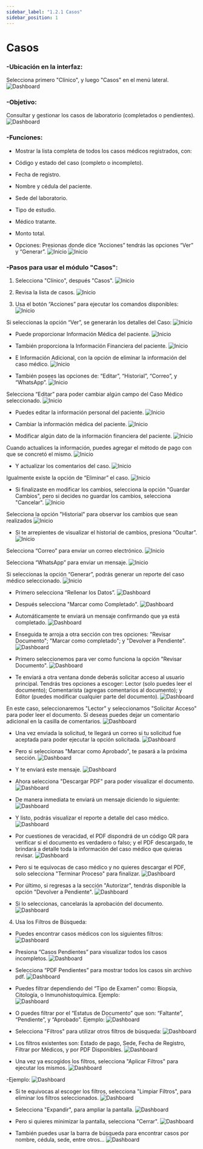 ```yaml
---
sidebar_label: "1.2.1 Casos"
sidebar_position: 1
---
```


# Casos

### -Ubicación en la interfaz:
Selecciona primero "Clínico", y luego "Casos" en el menú lateral.
![Dashboard](/img/img_solhub/exp.pro.1.2.1.casos/1.webp)

### -Objetivo:
Consultar y gestionar los casos de laboratorio (completados o pendientes).
![Dashboard](/img/img_solhub/exp.pro.1.2.1.casos/0.webp)

### -Funciones: 

- Mostrar la lista completa de todos los casos médicos registrados, con:

 - Código y estado del caso (completo o incompleto).
 - Fecha de registro.
 - Nombre y cédula del paciente.
 - Sede del laboratorio.
 - Tipo de estudio.
 - Médico tratante.
 - Monto total.

- Opciones: Presionas donde dice “Acciones” tendrás las opciones “Ver” y “Generar”. 
![Inicio](/img/img_solhub/exp.pro.1.2.1.casos/5.0.webp)
![Inicio](/img/img_solhub/exp.pro.1.2.1.casos/5.1.webp)

### -Pasos para usar el módulo "Casos":
 
1. Selecciona "Clínico", después "Casos".
![Inicio](/img/img_solhub/exp.pro.1.2.1.casos/1.webp)


2. Revisa la lista de casos.
![Inicio](/img/img_solhub/exp.pro.1.2.1.casos/2.webp)


3. Usa el botón “Acciones” para ejecutar los comandos disponibles:
![Inicio](/img/img_solhub/exp.pro.1.2.1.casos/3.webp)

Si seleccionas la opción “Ver”, se generarán los detalles del Caso:
![Inicio](/img/img_solhub/exp.pro.1.2.1.casos/5.webp)

- Puede proporcionar Información Médica del paciente.
![Inicio](/img/img_solhub/exp.pro.1.2.1.casos/6.webp)

- También proporciona la Información Financiera del paciente.
![Inicio](/img/img_solhub/exp.pro.1.2.1.casos/7.webp)

- E Información Adicional, con la opción de eliminar la información del caso médico.
![Inicio](/img/img_solhub/exp.pro.1.2.1.casos/8.webp)

- También posees las opciones de: “Editar”, “Historial”, “Correo”, y “WhatsApp”.
![Inicio](/img/img_solhub/exp.pro.1.2.1.casos/9.webp)

Selecciona “Editar” para poder cambiar algún campo del Caso Médico seleccionado.
![Inicio](/img/img_solhub/exp.pro.1.2.1.casos/10.webp)

- Puedes editar la información personal del paciente.
![Inicio](/img/img_solhub/exp.pro.1.2.1.casos/11.webp)

- Cambiar la información médica del paciente.
![Inicio](/img/img_solhub/exp.pro.1.2.1.casos/12.webp)

- Modificar algún dato de la información financiera del paciente. 
![Inicio](/img/img_solhub/exp.pro.1.2.1.casos/13.webp)

Cuando actualices la información, puedes agregar el método de pago con que se concretó el mismo.
![Inicio](/img/img_solhub/exp.pro.1.2.1.casos/14.webp)

- Y actualizar los comentarios del caso. 
![Inicio](/img/img_solhub/exp.pro.1.2.1.casos/15.webp)

Igualmente existe la opción de “Eliminar” el caso.
![Inicio](/img/img_solhub/exp.pro.1.2.1.casos/16.webp)

- Si finalizaste en modificar los cambios, selecciona la opción "Guardar Cambios", pero si decides no guardar los cambios, selecciona "Cancelar".
![Inicio](/img/img_solhub/exp.pro.1.2.1.casos/17.webp)

Selecciona la opción "Historial" para observar los cambios que sean realizados
![Inicio](/img/img_solhub/exp.pro.1.2.1.casos/18.webp)

- Si te arrepientes de visualizar el historial de cambios, presiona “Ocultar”. 
![Inicio](/img/img_solhub/exp.pro.1.2.1.casos/19.webp)

Selecciona “Correo” para enviar un correo electrónico.
![Inicio](/img/img_solhub/exp.pro.1.2.1.casos/20.webp)

Selecciona “WhatsApp” para enviar un mensaje.
![Inicio](/img/img_solhub/exp.pro.1.2.1.casos/21.webp)

Si seleccionas la opción “Generar”, podrás generar un reporte del caso médico seleccionado. 
![Inicio](/img/img_solhub/exp.pro.1.2.1.casos/22.webp)

- Primero selecciona “Rellenar los Datos”.
![Dashboard](/img/img_solhub/exp.pro.1.2.1.casos/23.0.webp)

- Después selecciona "Marcar como Completado".
![Dashboard](/img/img_solhub/exp.pro.1.2.1.casos/23.1.webp)

- Automáticamente te enviará un mensaje confirmando que ya está completado.
![Dashboard](/img/img_solhub/exp.pro.1.2.1.casos/23.2.webp)

- Enseguida te arroja a otra sección con tres opciones: "Revisar Documento"; "Marcar como completado"; y "Devolver a Pendiente".
![Dashboard](/img/img_solhub/exp.pro.1.2.1.casos/23.3.webp)

- Primero seleccionemos para ver como funciona la opción "Revisar Documento".
![Dashboard](/img/img_solhub/exp.pro.1.2.1.casos/23.4.webp)

- Te enviará a otra ventana donde deberás solicitar acceso al usuario principal. Tendrás tres opciones a escoger: Lector (solo puedes leer el documento); Comentarista (agregas comentarios al documento); y Editor (puedes modificar cualquier parte del documento).
![Dashboard](/img/img_solhub/exp.pro.1.2.1.casos/24.webp)

En este caso, seleccionaremos "Lector" y seleccionamos "Solicitar Acceso" para poder leer el documento. Si deseas puedes dejar un comentario adicional en la casilla de comentarios.
![Dashboard](/img/img_solhub/exp.pro.1.2.1.casos/25.webp)

- Una vez enviada la solicitud, te llegará un correo si tu solicitud fue aceptada para poder ejecutar la opción solicitada.
![Dashboard](/img/img_solhub/exp.pro.1.2.1.casos/25.webp)

- Pero si seleccionas "Marcar como Aprobado", te pasará a la próxima sección.
![Dashboard](/img/img_solhub/exp.pro.1.2.1.casos/25.1.webp)

- Y te enviará este mensaje.
![Dashboard](/img/img_solhub/exp.pro.1.2.1.casos/25.2.webp)

- Ahora selecciona "Descargar PDF" para poder visualizar el documento. 
![Dashboard](/img/img_solhub/exp.pro.1.2.1.casos/27.webp)

- De manera inmediata te enviará un mensaje diciendo lo siguiente:
![Dashboard](/img/img_solhub/exp.pro.1.2.1.casos/27.1.webp)

- Y listo, podrás visualizar el reporte a detalle del caso médico.
![Dashboard](/img/img_solhub/exp.pro.1.2.1.casos/28.webp)

- Por cuestiones de veracidad, el PDF dispondrá de un código QR para verificar si el documento es verdadero o falso; y el PDF descargado, te brindará a detalle toda la información del caso médico que quieras revisar.
![Dashboard](/img/img_solhub/exp.pro.1.2.1.casos/29.webp)

- Pero si te equivocas de caso médico y no quieres descargar el PDF, solo selecciona "Terminar Proceso" para finalizar.
![Dashboard](/img/img_solhub/exp.pro.1.2.1.casos/30.webp)

- Por último, si regresas a la sección "Autorizar", tendrás disponible la opción "Devolver a Pendiente".
![Dashboard](/img/img_solhub/exp.pro.1.2.1.casos/30.1.webp)

- Si lo seleccionas, cancelarás la aprobación del documento.
![Dashboard](/img/img_solhub/exp.pro.1.2.1.casos/30.2.webp)

4. Usa los Filtros de Búsqueda:

- Puedes encontrar casos médicos con los siguientes filtros:
![Dashboard](/img/img_solhub/exp.pro.1.2.1.casos/31.webp)

- Presiona “Casos Pendientes” para visualizar todos los casos incompletos.
![Dashboard](/img/img_solhub/exp.pro.1.2.1.casos/32.webp)

- Selecciona “PDF Pendientes” para mostrar todos los casos sin archivo pdf.
![Dashboard](/img/img_solhub/exp.pro.1.2.1.casos/33.webp)

- Puedes filtrar dependiendo del “Tipo de Examen” como: Biopsia, Citología, o Inmunohistoquímica. Ejemplo:  
![Dashboard](/img/img_solhub/exp.pro.1.2.1.casos/34.webp)

- O puedes filtrar por el “Estatus de Documento” que son: “Faltante”, “Pendiente”, y “Aprobado”. Ejemplo: 
![Dashboard](/img/img_solhub/exp.pro.1.2.1.casos/35.webp)

- Selecciona "Filtros" para utilizar otros filtros de búsqueda:
![Dashboard](/img/img_solhub/exp.pro.1.2.1.casos/36.webp)

- Los filtros existentes son: Estado de pago, Sede, Fecha de Registro, Filtrar por Médicos, y por PDF Disponibles.
![Dashboard](/img/img_solhub/exp.pro.1.2.1.casos/37.webp)

- Una vez ya escogidos los filtros, selecciona "Aplicar Filtros" para ejecutar los mismos.
![Dashboard](/img/img_solhub/exp.pro.1.2.1.casos/38.webp)

-Ejemplo:
![Dashboard](/img/img_solhub/exp.pro.1.2.1.casos/39.webp)

- Si te equivocas al escoger los filtros, selecciona "Limpiar Filtros", para eliminar los filtros seleccionados.
![Dashboard](/img/img_solhub/exp.pro.1.2.1.casos/40.webp)

- Selecciona "Expandir", para ampliar la pantalla.
![Dashboard](/img/img_solhub/exp.pro.1.2.1.casos/41.webp)

- Pero si quieres minimizar la pantalla, selecciona "Cerrar".
![Dashboard](/img/img_solhub/exp.pro.1.2.1.casos/42.webp)

- También puedes usar la barra de búsqueda para encontrar casos por nombre, cédula, sede, entre otros…
![Dashboard](/img/img_solhub/exp.pro.1.2.1.casos/43.webp)
